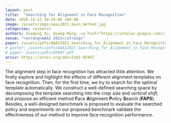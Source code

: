 ```yaml
---
layout: post
title:  "Searching for Alignment in Face Recognition"
date: 2020-12-12 10:24:60 +00:00
image: /assets/imgs/aaai2021_main_method.jpg
categories: research
authors: Xiaqing Xu, Qiang Meng, <a href="https://scholar.google.com/citations?user=EMEy3gwAAAAJ">Yunxiao Qin</a>, <a href="https://scholar.google.com/citations?user=W8_JzNcAAAAJ"><strong><u>Jianzhu Guo</u></strong></a>, <a href="https://scholar.google.com/citations?hl=en&user=q07NiEAAAAAJ">Chenxu Zhao</a>, <a href="https://scholar.google.com/citations?user=zHpew00AAAAJ">Feng Zhou</a>, <a href="https://scholar.google.com/citations?user=cuJ3QG8AAAAJ">Zhen Lei</a>
venue: "<strong>AAAI 2021</strong>"
paper: /assets/pdfs/AAAI2021_Searching_for_Alignment_in_Face_Recognition.pdf
# poster: /assets/pdfs/AAAI2021_Searching_for_Alignment_in_Face_Recognition_poster.pdf
# paper: assets/pdfs/05997.pdf
arxiv: https://arxiv.org/abs/2102.05447
---
```

The alignment step in face recognition has attracted little attention. We firstly explore and highlight the effects of different alignment templates on face recognition. Then, for the first time, we try to search for the optimal template automatically. We construct a well-defined searching space by decomposing the template searching into the _crop size_ and _vertical shift_, and propose an efficient method **F**ace **A**lignment **P**olicy **S**earch (**FAPS**).
Besides, a well-designed benchmark is proposed to evaluate the searched policy and experiments on our proposed benchmark validate the effectiveness of our method to improve face recognition performance.